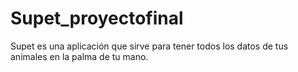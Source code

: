 # Supet_proyectofinal

Supet es una aplicación que sirve para tener todos los datos de tus animales en la palma de tu mano.
